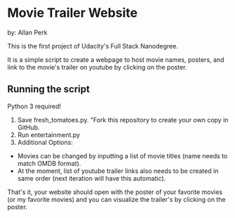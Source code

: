# Movie Trailer Website
by: Allan Perk

This is the first project of Udacity's Full Stack Nanodegree.

It is a simple script to create a webpage to host movie names, posters, and link to the movie's trailer on youtube by 
clicking on the poster.

## Running the script
Python 3 required!

1. Save fresh_tomatoes.py. "Fork this repository to create your own copy in GitHub. 
2. Run entertainment.py 
3. Additional Options:
  - Movies can be changed by inputting a list of movie titles (name needs to match OMDB format).
  - At the moment, list of youtube trailer links also needs to be created in same order (next iteration will have this automatic).
  
That's it, your website should open with the poster of your favorite movies (or my favorite movies) and you can visualize the trailer's by clicking on the poster.
